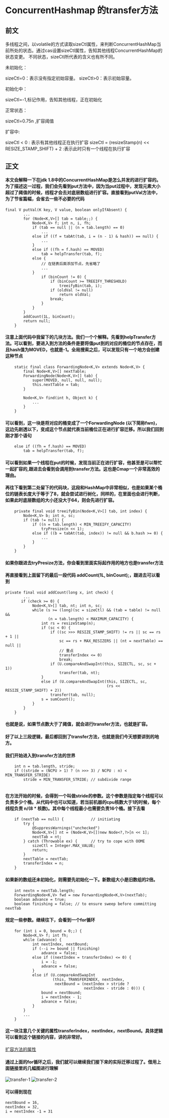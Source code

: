 # ConcurrentHashmap 的transfer方法

## 前文
#### 
多线程之间，以volatile的方式读取sizeCtl属性，来判断ConcurrentHashMap当前所处的状态。通过cas设置sizeCtl属性，告知其他线程ConcurrentHashMap的状态变更。
不同状态，sizeCtl所代表的含义也有所不同。

未初始化：

sizeCtl=0：表示没有指定初始容量。
sizeCtl>0：表示初始容量。


初始化中：

sizeCtl=-1,标记作用，告知其他线程，正在初始化

正常状态：

sizeCtl=0.75n ,扩容阈值

扩容中:

sizeCtl < 0 : 表示有其他线程正在执行扩容
sizeCtl = (resizeStamp(n) << RESIZE_STAMP_SHIFT) + 2    :表示此时只有一个线程在执行扩容


## 正文
#### 本文会解释一下在jdk 1.8中的ConcurrentHashMap是怎么并发的进行扩容的。为了描述这一过程，我们会先看到put方法中，因为当put过程中，发现元素大小超过了阈值的时候，线程才会去对底层数组进行扩容。直接看到putVal方法中，为了节省篇幅，会省去一些不必要的代码
```
final V putVal(K key, V value, boolean onlyIfAbsent) {
        ... 
        for (Node<K,V>[] tab = table;;) {
            Node<K,V> f; int n, i, fh;
            if (tab == null || (n = tab.length) == 0)
                ...
            else if ((f = tabAt(tab, i = (n - 1) & hash)) == null) {
    			...            
            }
            else if ((fh = f.hash) == MOVED)
                tab = helpTransfer(tab, f);
            else {
            	// 在链表后面添加节点，先省略了
                ...
            }
                if (binCount != 0) {
                    if (binCount >= TREEIFY_THRESHOLD)
                        treeifyBin(tab, i);
                    if (oldVal != null)
                        return oldVal;
                    break;
                }
            }
        }
        addCount(1L, binCount);
        return null;
    }
```
#### 注意上面代码中我留下的几块方法。我们一个个解释。先看到helpTransfer方法。可以看到，要进入到方法的条件是要将值put到的对应的桶位的节点存在，而且hash值为MOVED，也就是-1。全局搜索之后，可以发现只有一个地方会创建这种节点
```
	static final class ForwardingNode<K,V> extends Node<K,V> {
        final Node<K,V>[] nextTable;
        ForwardingNode(Node<K,V>[] tab) {
            super(MOVED, null, null, null);
            this.nextTable = tab;
        }
        
        Node<K,V> find(int h, Object k) {
   			... 
        }
    }
```
#### 可以看到，这一块是将对应的桶变成了一个ForwardingNode (以下简称fwn)，这边先剧透以下，变成这个节点就代表当前桶位正在进行扩容迁移。所以我们回到刚才那个语句
```
	else if ((fh = f.hash) == MOVED)
        tab = helpTransfer(tab, f);
```
#### 可以看到如果一个线程在put的时候，发现当前正在进行扩容，他甚至是可以帮忙一起扩容的,跟进去会看到会调用到transfer方法。这也是Cmap一个非常高效的理由。
#### 再往下看到第二处留下的代码块，这段和HashMap中非常相似，也是如果某个桶位的链表长度大于等于了8，就会尝试进行树化，同样的，在里面也会进行判断，如果此时底层数组的大小还没大于64，则会先进行扩容。
```
	private final void treeifyBin(Node<K,V>[] tab, int index) {
        Node<K,V> b; int n, sc;
        if (tab != null) {
            if ((n = tab.length) < MIN_TREEIFY_CAPACITY)
                tryPresize(n << 1);
            else if ((b = tabAt(tab, index)) != null && b.hash >= 0) {
   				... 
            }
        }
    }
```
#### 如果你跟进去tryPresize方法，你会看到里面实际起作用的地方也是transfer方法
#### 再直接看到上面留下的最后一段代码 addCount(1L, binCount);，跟进去可以看到
```
private final void addCount(long x, int check) {
        ...
       if (check >= 0) {
            Node<K,V>[] tab, nt; int n, sc;
            while (s >= (long)(sc = sizeCtl) && (tab = table) != null &&
                   (n = tab.length) < MAXIMUM_CAPACITY) {
                int rs = resizeStamp(n);
                if (sc < 0) {
                    if ((sc >>> RESIZE_STAMP_SHIFT) != rs || sc == rs + 1 ||
                        sc == rs + MAX_RESIZERS || (nt = nextTable) == null ||
                        // 重点
                        transferIndex <= 0)
                        break;
                    if (U.compareAndSwapInt(this, SIZECTL, sc, sc + 1))
                        transfer(tab, nt);
                }
                else if (U.compareAndSwapInt(this, SIZECTL, sc,
                                             (rs << RESIZE_STAMP_SHIFT) + 2))
                    transfer(tab, null);
                s = sumCount();
            }
        }
    }
```
#### 也就是说，如果节点数大于了阈值，就会进行transfer方法，也就是扩容。
#### 好了以上三段逻辑，最后都回到了transfer方法，也就是我们今天想要讲到的地方。
#### 我们开始进入到transfer方法的世界
```
    int n = tab.length, stride;
    if ((stride = (NCPU > 1) ? (n >>> 3) / NCPU : n) < MIN_TRANSFER_STRIDE)
        stride = MIN_TRANSFER_STRIDE; // subdivide range
            
```
#### 在方法开始的时候，会得到一个叫做stride的参数。这个参数是指定每个线程可以负责多少个桶。从代码中也可以知道，若当前机器的cpu核数大于1的时候，每个线程负责 n/(8 * 核数)。其中每个线程最小也需要负责16个桶。接下去看
```
	if (nextTab == null) {            // initiating
        try {
            @SuppressWarnings("unchecked")
            Node<K,V>[] nt = (Node<K,V>[])new Node<?,?>[n << 1];
            nextTab = nt;
        } catch (Throwable ex) {      // try to cope with OOME
            sizeCtl = Integer.MAX_VALUE;
            return;
        }
        nextTable = nextTab;
        transferIndex = n;
    }
```
#### 如果新的数组还未初始化，则需要先初始化一下。新数组大小是旧数组的2倍。
```
    int nextn = nextTab.length;
    ForwardingNode<K,V> fwd = new ForwardingNode<K,V>(nextTab);
    boolean advance = true;
    boolean finishing = false; // to ensure sweep before committing nextTab
```
#### 规定一些参数。继续往下，会看到一个for循环
```
	for (int i = 0, bound = 0;;) {
	    Node<K,V> f; int fh;
	    while (advance) {
	        int nextIndex, nextBound;
	        if (--i >= bound || finishing)
	            advance = false;
	        else if ((nextIndex = transferIndex) <= 0) {
	            i = -1;
	            advance = false;
	        }
	        else if (U.compareAndSwapInt
	                 (this, TRANSFERINDEX, nextIndex,
	                  nextBound = (nextIndex > stride ?
	                               nextIndex - stride : 0))) {
	            bound = nextBound;
	            i = nextIndex - 1;
	            advance = false;
	        }
	    }
	    ... 
	}
```
#### 这一块注意几个关键的属性transferIndex，nextIndex，nextBound。具体逻辑可以看到这个链接的内容，讲的非常好。
[扩容方法的属性](https://www.jianshu.com/p/487d00afe6ca)
#### 通过上面的for循环之后，我们就可以继续我们接下来的实际迁移过程了。借用上面链接里的几幅图进行理解
![transfer-1](img/transfer-1.png)
![transfer-2](img/transfer-2.png)
#### 可以得到现在
```
nextBound = 16,
nextIndex = 32,
i = nextIndex -1 = 31
```
